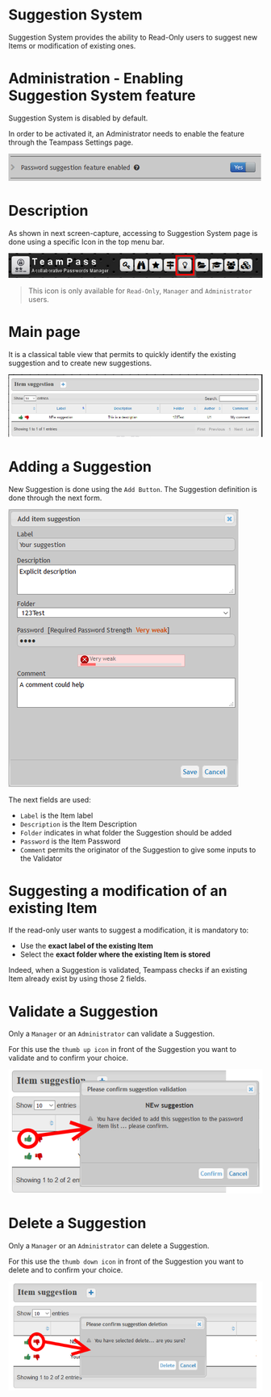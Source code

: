 
# Suggestion System

Suggestion System provides the ability to Read-Only users to suggest new Items or modification of existing ones.

# Administration - Enabling Suggestion System feature

Suggestion System is disabled by default. 

In order to be activated it, an Administrator needs to enable the feature through the Teampass Settings page.

![Screenshot](../img/feat-sug-1.png)

# Description

As shown in next screen-capture, accessing to Suggestion System page is done using a specific Icon in the top menu bar.

![Screenshot](../img/feat-sug-2.png)

> This icon is only available for `Read-Only`, `Manager` and `Administrator` users.

# Main page

It is a classical table view that permits to quickly identify the existing suggestion and to create new suggestions.

![Screenshot](../img/feat-sug-3.png)

# Adding a Suggestion

New Suggestion is done using the `Add Button`.
The Suggestion definition is done through the next form.

![Screenshot](../img/feat-sug-4.png)

The next fields are used:

* `Label` is the Item label
* `Description` is the Item Description
* `Folder` indicates in what folder the Suggestion should be added
* `Password` is the Item Password
* `Comment` permits the originator of the Suggestion to give some inputs to the Validator

# Suggesting a modification of an existing Item

If the read-only user wants to suggest a modification, it is mandatory to:

* Use the **exact label of the existing Item**
* Select the **exact folder where the existing Item is stored**

Indeed, when a Suggestion is validated, Teampass checks if an existing Item already exist by using those 2 fields.

# Validate a Suggestion

Only a `Manager` or an `Administrator` can validate a Suggestion.

For this use the `thumb up icon` in front of the Suggestion you want to validate and to confirm your choice.

![Screenshot](../img/feat-sug-5.png)


# Delete a Suggestion

Only a `Manager` or an `Administrator` can delete a Suggestion.

For this use the `thumb down icon` in front of the Suggestion you want to delete and to confirm your choice.

![Screenshot](../img/feat-sug-6.png)
